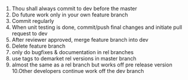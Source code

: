1. Thou shall always commit to dev before the master
2. Do future work only in your own feature branch
3. Commit regularly
4. When unit testing is done, commit/push final changes and initiate pull request to dev
5. After reviewer approved, merge feature branch into dev
6. Delete feature branch
7. only do bugfixes & documentation in rel branches
8. use tags to demarket rel versions in master branch
9. almost the same as a rel branch but works off pre release version
   10.Other developers continue work off the dev branch
